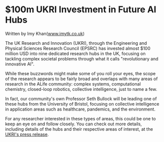 # $100m UKRI Investment in Future AI Hubs
Written by Imy Khan(www.imytk.co.uk)

The UK Research and Innovation (UKRI), through the Engineering and Physical Sciences Research Council (EPSRC) has invested almost $100 million USD into nine dedicated research hubs in the UK, focusing on tackling complex societal problems through what it calls "revolutionary and innovative AI".

While these buzzwords might make some of you roll your eyes, the scope of the research appears to be fairly broad and overlaps with many areas of research in the ALife community: complex systems, computational chemistry, closed-loop robotics, collective intelligence, just to name a few. 

In fact, our community's own Professor Seth Bullock will be leading one of these hubs from the University of Bristol, focusing on collective intelligence in application areas such as healthcare, pandemics, and the environment. 

For any researcher interested in these types of areas, this could be one to keep an eye on and follow closely. You can check out more details, including details of the hubs and their respective areas of interest, at the [UKRI's press release](https://www.ukri.org/news/100m-boost-in-ai-research-will-propel-transformative-innovations/).
